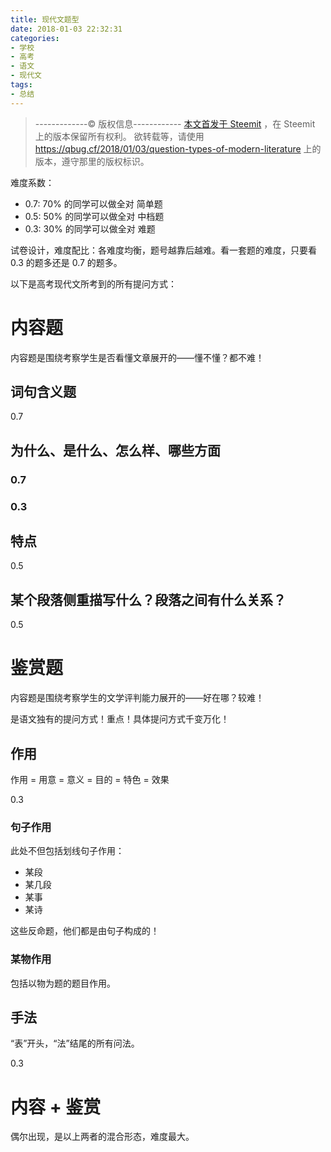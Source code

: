 ```yaml
---
title: 现代文题型
date: 2018-01-03 22:32:31
categories:
- 学校
- 高考
- 语文
- 现代文
tags:
- 总结
---
```


> -------------© 版权信息------------
> [本文首发于 Steemit](https://steemit.com/cn/@quantum-bug/question-types-of-modern-literature) ，在 Steemit 上的版本保留所有权利。
> 欲转载等，请使用 https://qbug.cf/2018/01/03/question-types-of-modern-literature 上的版本，遵守那里的版权标识。

难度系数：

* 0.7: 70% 的同学可以做全对 简单题
* 0.5: 50% 的同学可以做全对 中档题
* 0.3: 30% 的同学可以做全对 难题

试卷设计，难度配比：各难度均衡，题号越靠后越难。看一套题的难度，只要看 0.3 的题多还是 0.7 的题多。

以下是高考现代文所考到的所有提问方式：

<!-- more -->

# 内容题

内容题是围绕考察学生是否看懂文章展开的——懂不懂？都不难！

## 词句含义题

0.7

## 为什么、是什么、怎么样、哪些方面

### 0.7

### 0.3

## 特点

0.5

## 某个段落侧重描写什么？段落之间有什么关系？

0.5

# 鉴赏题

内容题是围绕考察学生的文学评判能力展开的——好在哪？较难！

是语文独有的提问方式！重点！具体提问方式千变万化！

## 作用

作用 = 用意 = 意义 = 目的 = 特色 = 效果

0.3

### 句子作用

此处不但包括划线句子作用：

* 某段
* 某几段
* 某事
* 某诗

这些反命题，他们都是由句子构成的！

### 某物作用

包括以物为题的题目作用。

## 手法

“表”开头，“法”结尾的所有问法。

0.3

# 内容 + 鉴赏

偶尔出现，是以上两者的混合形态，难度最大。
